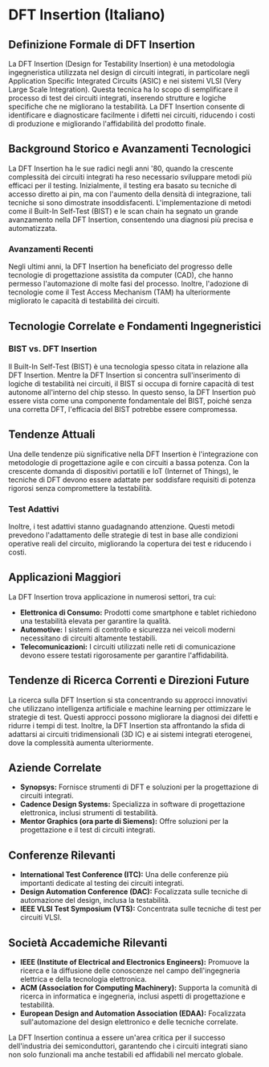 # DFT Insertion (Italiano)

## Definizione Formale di DFT Insertion

La DFT Insertion (Design for Testability Insertion) è una metodologia ingegneristica utilizzata nel design di circuiti integrati, in particolare negli Application Specific Integrated Circuits (ASIC) e nei sistemi VLSI (Very Large Scale Integration). Questa tecnica ha lo scopo di semplificare il processo di test dei circuiti integrati, inserendo strutture e logiche specifiche che ne migliorano la testabilità. La DFT Insertion consente di identificare e diagnosticare facilmente i difetti nei circuiti, riducendo i costi di produzione e migliorando l'affidabilità del prodotto finale.

## Background Storico e Avanzamenti Tecnologici

La DFT Insertion ha le sue radici negli anni '80, quando la crescente complessità dei circuiti integrati ha reso necessario sviluppare metodi più efficaci per il testing. Inizialmente, il testing era basato su tecniche di accesso diretto ai pin, ma con l'aumento della densità di integrazione, tali tecniche si sono dimostrate insoddisfacenti. L'implementazione di metodi come il Built-In Self-Test (BIST) e le scan chain ha segnato un grande avanzamento nella DFT Insertion, consentendo una diagnosi più precisa e automatizzata.

### Avanzamenti Recenti

Negli ultimi anni, la DFT Insertion ha beneficiato del progresso delle tecnologie di progettazione assistita da computer (CAD), che hanno permesso l'automazione di molte fasi del processo. Inoltre, l'adozione di tecnologie come il Test Access Mechanism (TAM) ha ulteriormente migliorato le capacità di testabilità dei circuiti.

## Tecnologie Correlate e Fondamenti Ingegneristici

### BIST vs. DFT Insertion

Il Built-In Self-Test (BIST) è una tecnologia spesso citata in relazione alla DFT Insertion. Mentre la DFT Insertion si concentra sull'inserimento di logiche di testabilità nei circuiti, il BIST si occupa di fornire capacità di test autonome all'interno del chip stesso. In questo senso, la DFT Insertion può essere vista come una componente fondamentale del BIST, poiché senza una corretta DFT, l'efficacia del BIST potrebbe essere compromessa.

## Tendenze Attuali

Una delle tendenze più significative nella DFT Insertion è l'integrazione con metodologie di progettazione agile e con circuiti a bassa potenza. Con la crescente domanda di dispositivi portatili e IoT (Internet of Things), le tecniche di DFT devono essere adattate per soddisfare requisiti di potenza rigorosi senza compromettere la testabilità.

### Test Adattivi

Inoltre, i test adattivi stanno guadagnando attenzione. Questi metodi prevedono l'adattamento delle strategie di test in base alle condizioni operative reali del circuito, migliorando la copertura dei test e riducendo i costi.

## Applicazioni Maggiori

La DFT Insertion trova applicazione in numerosi settori, tra cui:

- **Elettronica di Consumo:** Prodotti come smartphone e tablet richiedono una testabilità elevata per garantire la qualità.
- **Automotive:** I sistemi di controllo e sicurezza nei veicoli moderni necessitano di circuiti altamente testabili.
- **Telecomunicazioni:** I circuiti utilizzati nelle reti di comunicazione devono essere testati rigorosamente per garantire l'affidabilità.

## Tendenze di Ricerca Correnti e Direzioni Future

La ricerca sulla DFT Insertion si sta concentrando su approcci innovativi che utilizzano intelligenza artificiale e machine learning per ottimizzare le strategie di test. Questi approcci possono migliorare la diagnosi dei difetti e ridurre i tempi di test. Inoltre, la DFT Insertion sta affrontando la sfida di adattarsi ai circuiti tridimensionali (3D IC) e ai sistemi integrati eterogenei, dove la complessità aumenta ulteriormente.

## Aziende Correlate

- **Synopsys:** Fornisce strumenti di DFT e soluzioni per la progettazione di circuiti integrati.
- **Cadence Design Systems:** Specializza in software di progettazione elettronica, inclusi strumenti di testabilità.
- **Mentor Graphics (ora parte di Siemens):** Offre soluzioni per la progettazione e il test di circuiti integrati.

## Conferenze Rilevanti

- **International Test Conference (ITC):** Una delle conferenze più importanti dedicate al testing dei circuiti integrati.
- **Design Automation Conference (DAC):** Focalizzata sulle tecniche di automazione del design, inclusa la testabilità.
- **IEEE VLSI Test Symposium (VTS):** Concentrata sulle tecniche di test per circuiti VLSI.

## Società Accademiche Rilevanti

- **IEEE (Institute of Electrical and Electronics Engineers):** Promuove la ricerca e la diffusione delle conoscenze nel campo dell'ingegneria elettrica e della tecnologia elettronica.
- **ACM (Association for Computing Machinery):** Supporta la comunità di ricerca in informatica e ingegneria, inclusi aspetti di progettazione e testabilità.
- **European Design and Automation Association (EDAA):** Focalizzata sull'automazione del design elettronico e delle tecniche correlate.

La DFT Insertion continua a essere un'area critica per il successo dell'industria dei semiconduttori, garantendo che i circuiti integrati siano non solo funzionali ma anche testabili ed affidabili nel mercato globale.